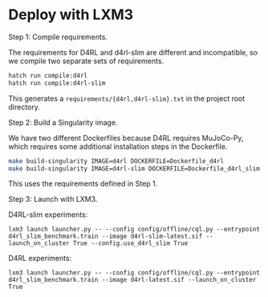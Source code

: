 # Deploy with LXM3

Step 1: Compile requirements.

The requirements for D4RL and d4rl-slim are different and incompatible, so we compile two separate sets of requirements. 

```bash
hatch run compile:d4rl
hatch run compile:d4rl-slim 
```
This generates a `requirements/{d4rl,d4rl-slim}.txt` in the project root directory.

Step 2: Build a Singularity image.

We have two different Dockerfiles because D4RL requires MuJoCo-Py, which requires some additional installation steps in the Dockerfile. 
```bash
make build-singularity IMAGE=d4rl DOCKERFILE=Dockerfile_d4rl
make build-singularity IMAGE=d4rl-slim DOCKERFILE=Dockerfile_d4rl_slim
```
This uses the requirements defined in Step 1.

Step 3: Launch with LXM3.

D4RL-slim experiments: 
```
lxm3 launch launcher.py -- --config config/offline/cql.py --entrypoint d4rl_slim_benchmark.train --image d4rl-slim-latest.sif --launch_on_cluster True --config.use_d4rl_slim True
```

D4RL experiments: 
```
lxm3 launch launcher.py -- --config config/offline/cql.py --entrypoint d4rl_slim_benchmark.train --image d4rl-latest.sif --launch_on_cluster True
```

